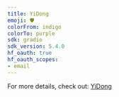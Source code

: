 ```yaml
---
title: YiDong
emoji: 🛡️
colorFrom: indigo
colorTo: purple
sdk: gradio
sdk_version: 5.4.0
hf_oauth: true
hf_oauth_scopes:
- email
---
```


For more details, check out: [YiDong](https://github.com/01-ai/yidong)